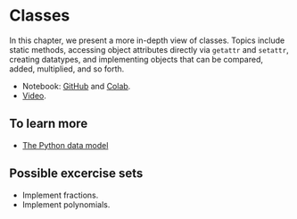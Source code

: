 # Classes

In this chapter, we present a more in-depth view of classes.  Topics include static methods, accessing object attributes directly via `getattr` and `setattr`, creating datatypes, and implementing objects that can be compared, added, multiplied, and so forth.  

* Notebook: [GitHub](https://github.com/abstractions-in-python/abstractions-in-python.github.io/blob/master/notebooks/Classes_chapter.ipynb) and [Colab](https://drive.google.com/file/d/1G-DxUTrpH5iwZSrs9DGYzmOkHBIeh5bU/view?usp=sharing).
* [Video](https://drive.google.com/file/d/1uK39twEpdaneBATpZINxd16OOMQqg3K6/view?usp=sharing).

## To learn more 

* [The Python data model](https://docs.python.org/3/reference/datamodel.html)

## Possible excercise sets

* Implement fractions.
* Implement polynomials. 


